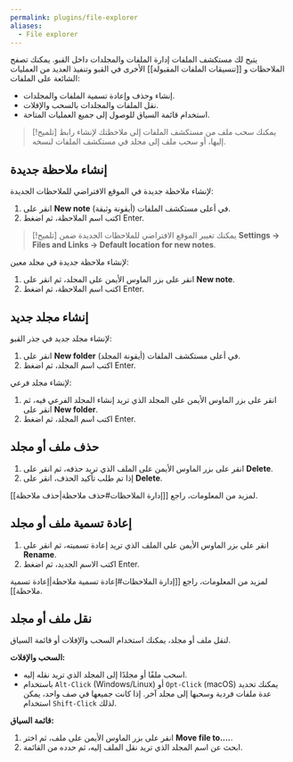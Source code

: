 ```yaml
---
permalink: plugins/file-explorer
aliases:
  - File explorer
---
```


يتيح لك مستكشف الملفات إدارة الملفات والمجلدات داخل القبو. يمكنك تصفح الملاحظات و [[تنسيقات الملفات المقبولة]] الأخرى في القبو وتنفيذ العديد من العمليات الشائعة على الملفات:

- إنشاء وحذف وإعادة تسمية الملفات والمجلدات.
- نقل الملفات والمجلدات بالسحب والإفلات.
- استخدام قائمة السياق للوصول إلى جميع العمليات المتاحة.

> [!تلميح]
> يمكنك سحب ملف من مستكشف الملفات إلى ملاحظتك لإنشاء رابط إليها، أو سحب ملف إلى مجلد في مستكشف الملفات لنسخه.

## إنشاء ملاحظة جديدة

لإنشاء ملاحظة جديدة في الموقع الافتراضي للملاحظات الجديدة:

1. انقر على **New note** (أيقونة وثيقة) في أعلى مستكشف الملفات.
2. اكتب اسم الملاحظة، ثم اضغط Enter.

> [!تلميح]
> يمكنك تغيير الموقع الافتراضي للملاحظات الجديدة ضمن **Settings → Files and Links → Default location for new notes**.

لإنشاء ملاحظة جديدة في مجلد معين:

1. انقر على بزر الماوس الأيمن على المجلد، ثم انقر على **New note**.
2. اكتب اسم الملاحظة، ثم اضغط Enter.

## إنشاء مجلد جديد

لإنشاء مجلد جديد في جذر القبو:

1. انقر على **New folder** (أيقونة المجلد) في أعلى مستكشف الملفات.
2. اكتب اسم المجلد، ثم اضغط Enter.

لإنشاء مجلد فرعي:

1. انقر على بزر الماوس الأيمن على المجلد الذي تريد إنشاء المجلد الفرعي فيه، ثم انقر على **New folder**.
2. اكتب اسم المجلد، ثم اضغط Enter.

## حذف ملف أو مجلد

1. انقر على بزر الماوس الأيمن على الملف الذي تريد حذفه، ثم انقر على **Delete**.
2. إذا تم طلب تأكيد الحذف، انقر على **Delete**.

لمزيد من المعلومات، راجع [[إدارة الملاحظات#حذف ملاحظة|حذف ملاحظة]].

## إعادة تسمية ملف أو مجلد

1. انقر على بزر الماوس الأيمن على الملف الذي تريد إعادة تسميته، ثم انقر على **Rename**.
2. اكتب الاسم الجديد، ثم اضغط Enter.

لمزيد من المعلومات، راجع [[إدارة الملاحظات#إعادة تسمية ملاحظة|إعادة تسمية ملاحظة]].

## نقل ملف أو مجلد

لنقل ملف أو مجلد، يمكنك استخدام السحب والإفلات أو قائمة السياق.

**السحب والإفلات:**

- اسحب ملفًا أو مجلدًا إلى المجلد الذي تريد نقله إليه.
- باستخدام `Alt-Click` (Windows/Linux) أو `Opt-Click` (macOS) يمكنك تحديد عدة ملفات فردية وسحبها إلى مجلد آخر. إذا كانت جميعها في صف واحد، يمكن استخدام `Shift-Click` لذلك.

**قائمة السياق:**

1. انقر على بزر الماوس الأيمن على ملف، ثم اختر <b dir="ltr">Move file to....</b>.
2. ابحث عن اسم المجلد الذي تريد نقل الملف إليه، ثم حدده من القائمة.
